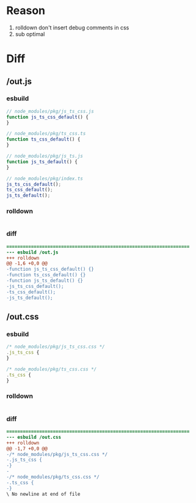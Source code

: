 # Reason
1. rolldown don't insert debug comments in css
2. sub optimal
# Diff
## /out.js
### esbuild
```js
// node_modules/pkg/js_ts_css.js
function js_ts_css_default() {
}

// node_modules/pkg/ts_css.ts
function ts_css_default() {
}

// node_modules/pkg/js_ts.js
function js_ts_default() {
}

// node_modules/pkg/index.ts
js_ts_css_default();
ts_css_default();
js_ts_default();
```
### rolldown
```js

```
### diff
```diff
===================================================================
--- esbuild	/out.js
+++ rolldown	
@@ -1,6 +0,0 @@
-function js_ts_css_default() {}
-function ts_css_default() {}
-function js_ts_default() {}
-js_ts_css_default();
-ts_css_default();
-js_ts_default();

```
## /out.css
### esbuild
```js
/* node_modules/pkg/js_ts_css.css */
.js_ts_css {
}

/* node_modules/pkg/ts_css.css */
.ts_css {
}
```
### rolldown
```js

```
### diff
```diff
===================================================================
--- esbuild	/out.css
+++ rolldown	
@@ -1,7 +0,0 @@
-/* node_modules/pkg/js_ts_css.css */
-.js_ts_css {
-}
-
-/* node_modules/pkg/ts_css.css */
-.ts_css {
-}
\ No newline at end of file

```